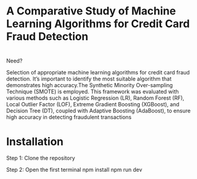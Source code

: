 # A Comparative Study of Machine Learning Algorithms for Credit Card Fraud Detection

#
Need?

Selection of appropriate machine learning algorithms for credit card fraud detection. It’s important to identify the most suitable algorithm that demonstrates high accuracy.The Synthetic Minority Over-sampling Technique (SMOTE) is employed. This framework was evaluated with various methods such as Logistic Regression (LR), Random Forest (RF), Local Outlier Factor (LOF), Extreme Gradient Boosting (XGBoost), and Decision Tree (DT), coupled with Adaptive Boosting (AdaBoost), to ensure high accuracy in detecting fraudulent transactions

# Installation

Step 1: Clone the repository

Step 2: Open the first terminal
npm install
npm run dev

